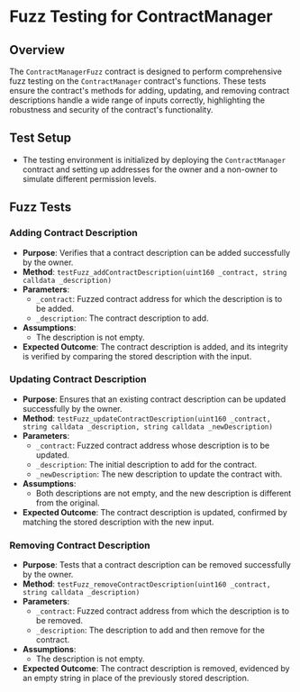 # Fuzz Testing for ContractManager

## Overview

The `ContractManagerFuzz` contract is designed to perform comprehensive fuzz testing on the `ContractManager` contract's functions. These tests ensure the contract's methods for adding, updating, and removing contract descriptions handle a wide range of inputs correctly, highlighting the robustness and security of the contract's functionality.

## Test Setup

- The testing environment is initialized by deploying the `ContractManager` contract and setting up addresses for the owner and a non-owner to simulate different permission levels.

## Fuzz Tests

### Adding Contract Description

- **Purpose**: Verifies that a contract description can be added successfully by the owner.
- **Method**: `testFuzz_addContractDescription(uint160 _contract, string calldata _description)`
- **Parameters**:
  - `_contract`: Fuzzed contract address for which the description is to be added.
  - `_description`: The contract description to add.
- **Assumptions**:
  - The description is not empty.
- **Expected Outcome**: The contract description is added, and its integrity is verified by comparing the stored description with the input.

### Updating Contract Description

- **Purpose**: Ensures that an existing contract description can be updated successfully by the owner.
- **Method**: `testFuzz_updateContractDescription(uint160 _contract, string calldata _description, string calldata _newDescription)`
- **Parameters**:
  - `_contract`: Fuzzed contract address whose description is to be updated.
  - `_description`: The initial description to add for the contract.
  - `_newDescription`: The new description to update the contract with.
- **Assumptions**:
  - Both descriptions are not empty, and the new description is different from the original.
- **Expected Outcome**: The contract description is updated, confirmed by matching the stored description with the new input.

### Removing Contract Description

- **Purpose**: Tests that a contract description can be removed successfully by the owner.
- **Method**: `testFuzz_removeContractDescription(uint160 _contract, string calldata _description)`
- **Parameters**:
  - `_contract`: Fuzzed contract address from which the description is to be removed.
  - `_description`: The description to add and then remove for the contract.
- **Assumptions**:
  - The description is not empty.
- **Expected Outcome**: The contract description is removed, evidenced by an empty string in place of the previously stored description.
